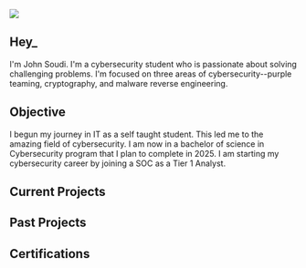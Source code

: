 <a href="https://https://www.linkedin.com/in/john-soudi-jr-84a199221/"><img src="https://img.shields.io/badge/-LinkedIn-0072b1?&style=for-the-badge&logo=linkedin&logoColor=white" /></a>

## Hey_

I'm John Soudi. I'm a cybersecurity student who is passionate about solving challenging problems. I'm focused on three areas of cybersecurity--purple teaming, cryptography, and malware reverse engineering.

## Objective

I begun my journey in IT as a self taught student. This led me to the amazing field of cybersecurity. I am now in a bachelor of science in Cybersecurity program that I plan to complete in 2025. I am starting my cybersecurity career by joining a SOC as a Tier 1 Analyst.


## Current Projects

## Past Projects

## Certifications


